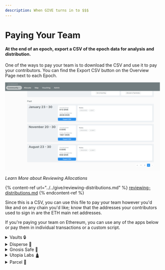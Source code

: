 ```yaml
---
description: When GIVE turns in to $$$
---
```


# Paying Your Team

#### At the end of an epoch, export a CSV of the epoch data for analysis and distribution.

One of the ways to pay your team is to download the CSV and use it to pay your contributors. You can find the Export CSV button on the Overview Page next to each Epoch.

![](<../../../.gitbook/assets/image (24).png>)

_Learn More about Reviewing Allocations_

{% content-ref url="../../give/reviewing-distributions.md" %}
[reviewing-distributions.md](../../give/reviewing-distributions.md)
{% endcontent-ref %}

Since this is a CSV, you can use this file to pay your team however you'd like and on any chain you'd like; know that the addresses your contributors used to sign in are the ETH main net addresses.

If you're paying your team on Ethereum, you can use any of the apps below or pay them in individual transactions or a custom script.

<details>

<summary>Vaults 🔒</summary>

Coming soon to ETH Main net

</details>

<details>

<summary>Disperse 🤑</summary>

In the [Disperse ](broken-reference/)app, after you have your CSV, you can distribute the tokens you wish to allocate by pasting the token address into the token address section.

<img src="../../../.gitbook/assets/image (18) (1).png" alt="" data-size="original">

Then you'll need to take the address and the amount and paste it into the box below.

<img src="../../../.gitbook/assets/image (27) (1).png" alt="" data-size="original">

When you're done make sure it looks ok and then click approve and then disperse token.

<img src="../../../.gitbook/assets/image (13) (1).png" alt="" data-size="original">

</details>

<details>

<summary>Gnosis Safe 🔐</summary>

* Log into your safe

<!---->

* Click apps, search Csv, and select CSV Airdrop
  1. ![](<../../../.gitbook/assets/image (12).png>)

<!---->

*   Format your Coordinape csv correctly:

    Preparing a Transfer File

    Transfer files are expected to be in CSV format with the following required columns:

    * **`token_type`**: The type of token that is being transferred. One of `erc20,nft` or `native`. NFT Tokens can be either ERC721 or ERC1155.
    * **`token_address`**: Ethereum address of ERC20 token to be transferred. This has to be left blank for native (ETH) transfers.
    * **`receiver`**: Ethereum address of transfer receiver.
    * **`amount`**: the amount of token to be transferred. This can be left blank for erc721 transfers.
    * **`id`**: The id of the collectible token (erc721 or erc1155) to transfer. This can be left blank for native and erc20 transfers.

    **Important: The CSV file has to use "," as a separator and the header row always has to be provided as the first row and include the described column names.**

<!---->

* Upload your csv and click submit.
  1. ![](<../../../.gitbook/assets/image (30).png>)

</details>

<details>

<summary>Utopia Labs 🛕</summary>

[Loom Video](https://www.loom.com/share/38d2eb121d044c759555dfdf61c271fa)

### Step by Step Tutorial

#### Before Uploading

1. Download the raw data from Coordinape, and upload that into this Google Sheets template [here.](https://docs.google.com/spreadsheets/d/1z4nDeBKj9Z81se3YIsiaY8JpbnVgz4vI78mUzeRgW6g/edit?usp=sharing)
2. Remove all of the contributors that received 0 GIVE.
3. Remove the “sent” column, which is the column that outlines how much contributors gave to others.
4. Sum up the received column at the bottom
5. Add a column that says “% of budget.”
   1. Divide the amount received per contributor by the total sum to get the % of the budget that they’re going to receive.
   2. Add the total budget amount you planned to pay for this circle/epoch at the bottom of the % of the budget column.
6. Add another column that says the total received based on USD
   1. Multiply the % of the budget by the total budget amount
   2. By doing this, you know the breakdown of how much the contributor should get paid.

#### If the user gets paid in one token, you can move forward with adding two more columns.

1. **Amount denominated in \_(optional) We currently support 5 currencies: USD, CAD, EUR, GBP, AUD**\_
   1. This should only be for native token amounts. If you’re paying out in USDC, leave this form field blank.
2.  **Pay-out Token (Required)**

    1. The token you’re paying out in.

    [CSV Payments](https://www.notion.so/a361f457363a4a8fb8eb7a59bd5aaf93)
3. Upload the CSV in Utopia

#### IF the contributor gets paid in MULTIPLE tokens, then you’re going go to have to do the following:

1. Create 3 more columns for each token:
   1. Amount
   2. **Amount denominated in** _(optional) We currently support 5 currencies: USD, CAD, EUR, GBP, AUD_
   3. Pay-out Token
   4. Calculate the amounts accordingly.
      1. If you’re paying out in two tokens (assuming you’re paying an equal allocation of each token, divide the total received based in USD by 2
2. Create a new sheets, and copy-paste the first table with only the first section of the first token into another sheet.
3. Then, paste the second token amounts UNDERNEATH the first token amount table.
   1. This means that you’re going to have duplicate contributors, wallets, etc.
   2. Again, paste as values only.
   3. In this case tho, if you’re paying out in native tokens, and denominating it based in USD, you would have to add “USD” in the “**Amount denominated in** _(optional) We currently support 5 currencies: USD, CAD, EUR, GBP, AUD” column._

Therefore, if you’re paying out an individual with multiple tokens, then each token requires a new row, meaning duplicate individuals.

Once you have this available, you’re ready to import into Utopia!

</details>

<details>

<summary>Parcel 📩</summary>

With this integration, Parcel operators can now view the details of each Circle, the status of Epochs with the corresponding list of participants & allocated GIVE scores directly on Parcel. The budget determined by the operator is automatically distributed as per GIVE scores in a simple flow through Parcel saving them from costly errors & hours of admin work.

Coordinape integration can be found under the integrations tab on the navbar from the [Parcel site](https://app.parcel.money)

**Prerequisite :** Wallet address signed into Parcel should be an admin of the Coordinape Circle. If you don’t have a Coordinape Circle already, log in to Coordinape and [create a circle here](https://app.coordinape.com/new-circle).

Steps to follow :

**1. Go to Integrations tab. click on Coordinape**

****![](<../../../.gitbook/assets/image (7) (1) (2).png>)****

**2. Connect your Coordinape account**\
You will be asked to sign a message that gives us permissions to access your Coordinape data.

**Note:** We do not do any kind of write operations to your Coordinape circles. We use these permissions only to get the details of your circles and epochs.

**3. It will display all the circles on Coordinape associated with the connected wallet**![](<../../../.gitbook/assets/image (11) (2).png>)

Click on any of the circles to view all the epochs of that circle.![](<../../../.gitbook/assets/image (6) (1).png>)

**Note:** You can only create payouts for completed epochs.

**4.  To view all the participants of the circle, click on** <mark style="color:blue;">**View Participants**</mark> **button in the top right corner to view all the participants of the circle.**![](<../../../.gitbook/assets/image (14) (2).png>)****

**5. Clicking on** <mark style="color:blue;">**Pay**</mark> **button of an epoch will open the review screen**. Enter the total budget amount for that epoch, and the app will automatically calculate the payout values to be sent to each recipient.![](<../../../.gitbook/assets/image (8) (2).png>)

6\. Once the budget is set, select the **Payment Category** and enter the **Description** for your reference. Click on the <mark style="color:blue;">**Create Transaction**</mark> button to complete the process.

</details>
